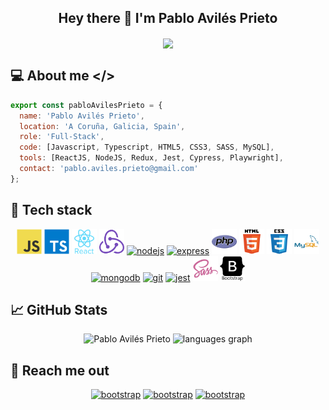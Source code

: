 <h2 align="center">Hey there 🤗 I'm Pablo Avilés Prieto</h2>
<p align="center"><img align="center" src="https://readme-typing-svg.herokuapp.com/?font=Jetbrains&pause=1000&repeat=false&color=B6B6B6&center=true&width=425&vCenter=true&lines=Full-Stack+developer,+better+person+😊+">
</p>

## 💻 About me </>

```javascript
export const pabloAvilesPrieto = {
  name: 'Pablo Avilés Prieto',
  location: 'A Coruña, Galicia, Spain',
  role: 'Full-Stack',
  code: [Javascript, Typescript, HTML5, CSS3, SASS, MySQL],
  tools: [ReactJS, NodeJS, Redux, Jest, Cypress, Playwright],
  contact: 'pablo.aviles.prieto@gmail.com'
};
```

## 🤖 Tech stack

<p align="center">
<a href="https://developer.mozilla.org/en-US/docs/Web/JavaScript" target="_blank" rel="noreferrer"><img src="https://raw.githubusercontent.com/devicons/devicon/master/icons/javascript/javascript-original.svg" alt="javascript" width="40" height="40"/></a> 
 <a href="https://www.typescriptlang.org/" target="_blank" rel="noreferrer"><img src="https://raw.githubusercontent.com/devicons/devicon/master/icons/typescript/typescript-original.svg" alt="typescript" width="40" height="40"/></a>
 <a href="https://reactjs.org/" target="_blank" rel="noreferrer"><img src="https://raw.githubusercontent.com/devicons/devicon/master/icons/react/react-original-wordmark.svg" alt="react" width="40" height="40"/></a> 
<a href="https://redux.js.org" target="_blank" rel="noreferrer"><img src="https://raw.githubusercontent.com/devicons/devicon/master/icons/redux/redux-original.svg" alt="redux" width="40" height="40"/></a>
<a href="https://nodejs.org/en/" target="_blank" rel="noreferrer"><img src="https://cdn.jsdelivr.net/gh/devicons/devicon/icons/nodejs/nodejs-original.svg" alt="nodejs" width="40" height="40"/></a>
<a href="https://expressjs.com/" target="_blank" rel="noreferrer"><img src="https://cdn.jsdelivr.net/gh/devicons/devicon/icons/express/express-original.svg" alt="express" width="40" height="40"/></a>
<a href="https://www.php.net/" target="_blank" rel="noreferrer"><img src="https://raw.githubusercontent.com/devicons/devicon/master/icons/php/php-original.svg" alt="php" width="40" height="40"/></a>
<a href="https://www.w3.org/html/" target="_blank" rel="noreferrer"><img src="https://raw.githubusercontent.com/devicons/devicon/master/icons/html5/html5-original-wordmark.svg" alt="html5" width="40" height="40"/></a>  
<a href="https://www.w3schools.com/css/" target="_blank" rel="noreferrer"> <img src="https://raw.githubusercontent.com/devicons/devicon/master/icons/css3/css3-original-wordmark.svg" alt="css3" width="40" height="40"/></a> 
<a href="https://www.mysql.com/" target="_blank" rel="noreferrer"><img src="https://raw.githubusercontent.com/devicons/devicon/master/icons/mysql/mysql-original-wordmark.svg" alt="mysql" width="40" height="40"/></a>
<a href="https://www.mongodb.com/" target="_blank" rel="noreferrer"><img src="https://cdn.jsdelivr.net/gh/devicons/devicon/icons/mongodb/mongodb-original.svg" alt="mongodb" width="40" height="40"/></a>
<a href="https://git-scm.com/" target="_blank" rel="noreferrer"><img src="https://cdn.jsdelivr.net/gh/devicons/devicon/icons/git/git-original.svg" alt="git" width="40" height="40"/></a>
<a href="https://jestjs.io/" target="_blank" rel="noreferrer"><img src="https://cdn.jsdelivr.net/gh/devicons/devicon/icons/jest/jest-plain.svg" alt="jest" width="40" height="40"/></a>
 <a href="https://sass-lang.com" target="_blank" rel="noreferrer"><img src="https://raw.githubusercontent.com/devicons/devicon/master/icons/sass/sass-original.svg" alt="sass" width="40" height="40"/></a>
 <a href="https://getbootstrap.com" target="_blank" rel="noreferrer"><img src="https://raw.githubusercontent.com/devicons/devicon/master/icons/bootstrap/bootstrap-plain-wordmark.svg" alt="bootstrap" width="40" height="40"/></a>
 </p>

## 📈 GitHub Stats

<div align="center">
<img src="https://github-readme-stats-git-masterrstaa-rickstaa.vercel.app/api?username=pablo-aviles-prieto&show_icons=true&theme=dracula&count_private=true" height="150" alt="Pablo Avilés Prieto" />
<img src="https://github-readme-stats-git-masterrstaa-rickstaa.vercel.app/api/top-langs/?layout=compact&card_width=320&langs_count=6&theme=dracula&hide_border=false&username=pablo-aviles-prieto" height="150" alt="languages graph" />
</div>

## 📝 Reach me out

<div align="center">
<a href="https://www.linkedin.com/in/pablo-aviles-prieto/" target="_blank" rel="noreferrer"><img src="https://cdn.jsdelivr.net/gh/devicons/devicon/icons/linkedin/linkedin-original.svg" alt="bootstrap" width="50" height="50"/></a>
<a href="https://github.com/Pablo-Aviles-Prieto" target="_blank" rel="noreferrer"><img src="https://cdn.jsdelivr.net/gh/devicons/devicon/icons/github/github-original.svg" alt="bootstrap" width="50" height="50"/></a>
<a href="mailto:pablo.aviles.prieto@gmail.com" target="_blank" rel="noreferrer"><img src="https://www.svgrepo.com/show/303161/gmail-icon-logo.svg" alt="bootstrap" width="50" height="50"/></a>
</div>
